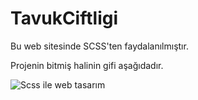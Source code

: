 ﻿# TavukCiftligi

Bu web sitesinde SCSS'ten faydalanılmıştır.

Projenin bitmiş halinin gifi aşağıdadır.

![Scss ile web tasarım](https://github.com/ByRamARSLAN/TavukCiftligi/assets/116209610/af94fa93-f60f-432e-a77a-8d8393dcb3d6)


